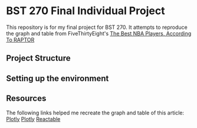 # BST 270 Final Individual Project

This repository is for my final project for BST 270. It attempts to reproduce the graph and table from FiveThirtyEight's [The Best NBA Players, According To RAPTOR](https://projects.fivethirtyeight.com/nba-player-ratings/)

## Project Structure

## Setting up the environment

## Resources

The following links helped me recreate the graph and table of this article:
[Plotly](https://plotly.com/r/figure-labels/)
[Plotly](https://plotly.com/r/plotly-fundamentals/)
[Reactable](https://glin.github.io/reactable/articles/womens-world-cup/womens-world-cup.html)